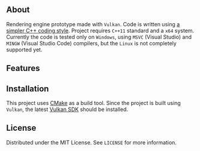 ## About
Rendering engine prototype made with `Vulkan`. Code is written using [a simpler C++ coding style](https://gist.github.com/bkaradzic/2e39896bc7d8c34e042b). Project requires `C++11` standard and a `x64` system. Currently the code is tested only on `Windows`, using `MSVC` (Visual Studio) and `MINGW` (Visual Studio Code) compilers, but the `Linux` is not completely supported yet.

## Features

## Installation
This project uses [CMake](https://cmake.org/download/) as a build tool. Since the project is built using `Vulkan`, the latest [Vulkan SDK](https://vulkan.lunarg.com) should be installed.

## License
Distributed under the MIT License. See `LICENSE` for more information.
